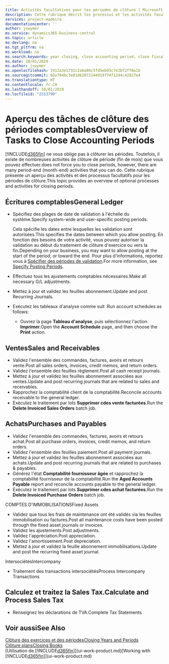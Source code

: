 ```yaml
---
title: Activités facultatives pour les périodes de clôture | Microsoft Docs
description: Cette rubrique décrit les processus et les activités facultatifs pour la clôture des périodes comptables dans Business Central.
services: project-madeira
documentationcenter: ''
author: jswymer
ms.service: dynamics365-business-central
ms.topic: article
ms.devlang: na
ms.tgt_pltfrm: na
ms.workload: na
ms.search.keywords: year closing, close accounting period, close fiscal year, aging, creditor payments, vendor payments
ms.date: 10/01/2019
ms.author: jswymer
ms.openlocfilehash: 1912a3e1731c2a6a86c5fd5eb93c7e2bf2ff8a1b
ms.sourcegitcommit: 02e704bc3e01d62072144919774f1244c42827e4
ms.translationtype: HT
ms.contentlocale: fr-CH
ms.lasthandoff: 10/01/2019
ms.locfileid: "2313799"
---
```

# <a name="overview-of-tasks-to-close-accounting-periods"></a><span data-ttu-id="2ad8b-103">Aperçu des tâches de clôture des périodes comptables</span><span class="sxs-lookup"><span data-stu-id="2ad8b-103">Overview of Tasks to Close Accounting Periods</span></span>
[!INCLUDE[d365fin](includes/d365fin_md.md)] <span data-ttu-id="2ad8b-104">ne vous oblige pas à clôturer les périodes. Toutefois, il existe de nombreuses activités de clôture de période (fin de mois) que vous pouvez effectuer.</span><span class="sxs-lookup"><span data-stu-id="2ad8b-104">does not force you to close periods, however, there are many period-end (month-end) activities that you can do.</span></span> <span data-ttu-id="2ad8b-105">Cette rubrique présente un aperçu des activités et des processus facultatifs pour les périodes de clôture.</span><span class="sxs-lookup"><span data-stu-id="2ad8b-105">This topic provides an overview of optional processes and activities for closing periods.</span></span>  

## <a name="general-ledger"></a><span data-ttu-id="2ad8b-106">Écritures comptables</span><span class="sxs-lookup"><span data-stu-id="2ad8b-106">General Ledger</span></span>
* <span data-ttu-id="2ad8b-107">Spécifiez des plages de date de validation à l'échelle du système.</span><span class="sxs-lookup"><span data-stu-id="2ad8b-107">Specify system-wide and user-specific posting periods.</span></span>  

    <span data-ttu-id="2ad8b-108">Cela spécifie les dates entre lesquelles les validation sont autorisées.</span><span class="sxs-lookup"><span data-stu-id="2ad8b-108">This specifies the dates between which you allow posting.</span></span> <span data-ttu-id="2ad8b-109">En fonction des besoins de votre activité, vous pouvez autoriser la validation au début du traitement de clôture d'exercice ou vers la fin.</span><span class="sxs-lookup"><span data-stu-id="2ad8b-109">Depending on your business, you may want to allow posting at the start of the period, or toward the end.</span></span> <span data-ttu-id="2ad8b-110">Pour plus d'informations, reportez vous à [Spécifier des périodes de validation](finance-how-specify-posting-periods.md).</span><span class="sxs-lookup"><span data-stu-id="2ad8b-110">For more information, see [Specify Posting Periods](finance-how-specify-posting-periods.md).</span></span>  
* <span data-ttu-id="2ad8b-111">Effectuez tous les ajustements comptables nécessaires.</span><span class="sxs-lookup"><span data-stu-id="2ad8b-111">Make all necessary G/L adjustments.</span></span>  
* <span data-ttu-id="2ad8b-112">Mettez à jour et validez les feuilles abonnement.</span><span class="sxs-lookup"><span data-stu-id="2ad8b-112">Update and post Recurring Journals.</span></span>  
  <!--* Process Consolidations-->
* <span data-ttu-id="2ad8b-113">Exécutez les tableaux d'analyse comme suit :</span><span class="sxs-lookup"><span data-stu-id="2ad8b-113">Run account schedules as follows:</span></span>  
  * <span data-ttu-id="2ad8b-114">Ouvrez la page **Tableau d'analyse**, puis sélectionnez l'action **Imprimer**.</span><span class="sxs-lookup"><span data-stu-id="2ad8b-114">Open the **Account Schedule** page, and then choose the **Print** action.</span></span>  

## <a name="sales-and-receivables"></a><span data-ttu-id="2ad8b-115">Ventes</span><span class="sxs-lookup"><span data-stu-id="2ad8b-115">Sales and Receivables</span></span>
* <span data-ttu-id="2ad8b-116">Validez l'ensemble des commandes, factures, avoirs et retours vente.</span><span class="sxs-lookup"><span data-stu-id="2ad8b-116">Post all sales orders, invoices, credit memos, and return orders.</span></span>  
* <span data-ttu-id="2ad8b-117">Validez l'ensemble des feuilles règlement.</span><span class="sxs-lookup"><span data-stu-id="2ad8b-117">Post all cash receipt journals.</span></span>  
* <span data-ttu-id="2ad8b-118">Mettez à jour et validez les feuilles abonnement associées aux ventes.</span><span class="sxs-lookup"><span data-stu-id="2ad8b-118">Update and post recurring journals that are related to sales and receivables.</span></span>  
* <span data-ttu-id="2ad8b-119">Rapprochez la comptabilité client de la comptabilité.</span><span class="sxs-lookup"><span data-stu-id="2ad8b-119">Reconcile accounts receivable to the general ledger.</span></span>  
* <span data-ttu-id="2ad8b-120">Exécutez le traitement par lots **Supprimer cdes vente facturées**.</span><span class="sxs-lookup"><span data-stu-id="2ad8b-120">Run the **Delete Invoiced Sales Orders** batch job.</span></span>  

## <a name="purchases-and-payables"></a><span data-ttu-id="2ad8b-121">Achats</span><span class="sxs-lookup"><span data-stu-id="2ad8b-121">Purchases and Payables</span></span>
* <span data-ttu-id="2ad8b-122">Validez l'ensemble des commandes, factures, avoirs et retours achat.</span><span class="sxs-lookup"><span data-stu-id="2ad8b-122">Post all purchase orders, invoices, credit memos, and return orders.</span></span>  
* <span data-ttu-id="2ad8b-123">Validez l'ensemble des feuilles paiement.</span><span class="sxs-lookup"><span data-stu-id="2ad8b-123">Post all payment journals.</span></span>  
* <span data-ttu-id="2ad8b-124">Mettez à jour et validez les feuilles abonnement associées aux achats.</span><span class="sxs-lookup"><span data-stu-id="2ad8b-124">Update and post recurring journals that are related to purchases & payables.</span></span>  
* <span data-ttu-id="2ad8b-125">Générez l'état **Comptabilité fournisseur âgée** et rapprochez la comptabilité fournisseur de la comptabilité.</span><span class="sxs-lookup"><span data-stu-id="2ad8b-125">Run the **Aged Accounts Payable** report and reconcile accounts payable to the general ledger.</span></span>  
* <span data-ttu-id="2ad8b-126">Exécutez le traitement par lots **Supprimer cdes achat facturées**.</span><span class="sxs-lookup"><span data-stu-id="2ad8b-126">Run the **Delete Invoiced Purchase Orders** batch job.</span></span>  

<span data-ttu-id="2ad8b-127">COMPTES D'IMMOBILISATIONS</span><span class="sxs-lookup"><span data-stu-id="2ad8b-127">Fixed Assets</span></span>
* <span data-ttu-id="2ad8b-128">Validez que tous les frais de maintenance ont été validés via les feuilles immobilisation ou factures.</span><span class="sxs-lookup"><span data-stu-id="2ad8b-128">Post all maintenance costs have been posted through the fixed asset journals or invoices.</span></span>
* <span data-ttu-id="2ad8b-129">Validez les ajustements.</span><span class="sxs-lookup"><span data-stu-id="2ad8b-129">Post adjustments.</span></span>
* <span data-ttu-id="2ad8b-130">Validez l'appréciation.</span><span class="sxs-lookup"><span data-stu-id="2ad8b-130">Post appreciation.</span></span>
* <span data-ttu-id="2ad8b-131">Validez l'amortissement.</span><span class="sxs-lookup"><span data-stu-id="2ad8b-131">Post depreciation.</span></span>
* <span data-ttu-id="2ad8b-132">Mettez à jour et validez la feuille abonnement immobilisations.</span><span class="sxs-lookup"><span data-stu-id="2ad8b-132">Update and post the recurring fixed asset journal.</span></span>

<span data-ttu-id="2ad8b-133">Intersociétés</span><span class="sxs-lookup"><span data-stu-id="2ad8b-133">Intercompany</span></span>
* <span data-ttu-id="2ad8b-134">Traitement des transactions intersociétés</span><span class="sxs-lookup"><span data-stu-id="2ad8b-134">Process Intercompany Transactions</span></span>

## <a name="calculate-and-process-sales-tax"></a><span data-ttu-id="2ad8b-135">Calculez et traitez la Sales Tax.</span><span class="sxs-lookup"><span data-stu-id="2ad8b-135">Calculate and Process Sales Tax</span></span>
* <span data-ttu-id="2ad8b-136">Renseignez les déclarations de TVA.</span><span class="sxs-lookup"><span data-stu-id="2ad8b-136">Complete Tax Statements.</span></span>  

## <a name="see-also"></a><span data-ttu-id="2ad8b-137">Voir aussi</span><span class="sxs-lookup"><span data-stu-id="2ad8b-137">See Also</span></span>
[<span data-ttu-id="2ad8b-138">Clôture des exercices et des périodes</span><span class="sxs-lookup"><span data-stu-id="2ad8b-138">Closing Years and Periods</span></span>](year-close-years-periods.md)  
[<span data-ttu-id="2ad8b-139">Clôture plans</span><span class="sxs-lookup"><span data-stu-id="2ad8b-139">Closing Books</span></span>](year-close-books.md)  
<span data-ttu-id="2ad8b-140">[Utilisation de [!INCLUDE[d365fin](includes/d365fin_md.md)]](ui-work-product.md)</span><span class="sxs-lookup"><span data-stu-id="2ad8b-140">[Working with [!INCLUDE[d365fin](includes/d365fin_md.md)]](ui-work-product.md)</span></span>
